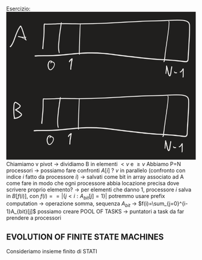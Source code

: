 Esercizio:
	![300](img13.png)
	Chiamiamo v pivot -> dividiamo B in elementi $<v$ e $\geq v$
	Abbiamo P=N processori -> possiamo fare confronti $A[i] \ ? \ v$ in parallelo (confronto con indice $i$ fatto da processore $i$) -> salvati come bit in array associato ad A
	come fare in modo che ogni processore abbia locazione precisa dove scrivere proprio elemento? -> per elementi che danno 1, processore $i$ salva in $B[f(i)]$, con $f(i)==|\{j<i:A_{bit}[j]=1\}|$
	potremmo usare prefix computation -> operazione somma, sequenza $A_{bit}$ -> $f(i)=\sum_{j=0}^{i-1}A_{bit}[j]$
	possiamo creare POOL OF TASKS -> puntatori a task da far prendere a processori

## EVOLUTION OF FINITE STATE MACHINES
Consideriamo insieme finito di STATI